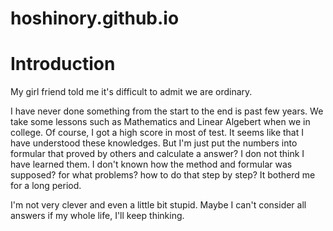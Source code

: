 # hoshinory.github.io
# Introduction
My girl friend told me it's difficult to admit we are ordinary.

I have never done something from the start to the end is past few years. 
We take some lessons such as Mathematics and Linear Algebert when we in college. 
Of course, I got a high score in most of test. It seems like that I have understood these knowledges.
But I'm just put the numbers into formular that proved by others and calculate a answer?
I don not think I have learned them. I don't known how the method and formular was supposed? for what problems? how to do that step by step? 
It botherd me for a long period.

I'm not very clever and even a little bit stupid. Maybe I can't consider all answers if my whole life, I'll keep thinking.



